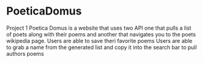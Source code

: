 # PoeticaDomus
Project 1
Poetica Domus is a website that uses two API one that pulls a list of poets along with their poems and another that navigates you to the poets wikipedia page. 
Users are able to save theri favorite poems
Users are able to grab a name from the generated list and copy it into the search bar to pull authors poems
